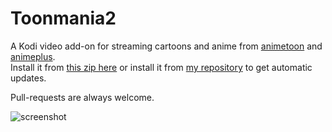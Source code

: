 # Toonmania2

A Kodi video add-on for streaming cartoons and anime from [animetoon](http://www.animetoon.org/) and [animeplus](http://www.animeplus.tv/).  
Install it from [this zip here](https://github.com/doko-desuka/plugin.video.toonmania2/blob/master/plugin.video.toonmania2-0.2.2.zip) or install it from [my repository](https://github.com/doko-desuka/doko.repository/releases) to get automatic updates.

Pull-requests are always welcome.

![screenshot](https://images2.imgbox.com/07/d5/IZj0NnOl_o.png)
